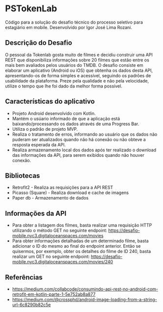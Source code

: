 # PSTokenLab

Código para a solução do desafio técnico do processo seletivo para estagiário em mobile. Desenvolvido por Igor José Lima Rozani.

## Descrição do Desafio

O pessoal da Tokenlab gosta muito de filmes e decidiu construir uma API REST que disponibiliza informações sobre 20 filmes que estão entre os mais bem avaliados pelos usuários do TMDB.
O desafio consiste em elaborar um aplicativo (Android ou iOS) que obtenha os dados desta API, apresentando-os de forma simples e acessível, seguindo os padrões de usabilidade da plataforma. Preze pela qualidade e não pela velocidade, utilize o tempo que lhe foi dado da melhor forma possível.


## Características do aplicativo

* Projeto Android desenvolvido com Kotlin.
* Mantém o usúario informado de que a aplicação está baixando/processando os dados através de uma Progress Bar.
* Utiliza o padrão de projeto MVP.
* Realiza o tratamento de erros, informando ao usuário que os dados não puderam ser atualizados quando não há conexão ou não obteve a resposta esperada da API.
* Realiza armazenamento local dos dados após ter realizado o download das informações da API, para serem exibidos quando não houver conexão. 

## Bibliotecas

* Retrofit2 - Realiza as requisições para a API REST
* Picasso (Square) - Realiza download e cache de imagens
* Paper db - Armazenamento de dados

## Informações da API

* Para obter a listagem dos filmes, basta realizar uma requisição HTTP utilizando o método GET no seguinte endpoint: https://desafio-mobile.nyc3.digitaloceanspaces.com/movies
* Para obter informações detalhadas de um determinado filme, basta adicionar o ID do mesmo ao final do endpoint anterior. Então se quisermos, por exemplo, obter os detalhes do filme de ID 240, basta realizar um GET no seguinte endpoint: https://desafio-mobile.nyc3.digitaloceanspaces.com/movies/240

## Referências

* https://medium.com/collabcode/consumindo-api-rest-no-android-com-retrofit-em-kotlin-parte-1-5e752ab8a877
* https://medium.com/@crossphd/android-image-loading-from-a-string-url-6c8290b82c5e
